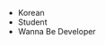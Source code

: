 - Korean
- Student
- Wanna Be Developer

<!---
zekrom0127/zekrom0127 is a ✨ special ✨ repository because its `README.md` (this file) appears on your GitHub profile.
You can click the Preview link to take a look at your changes.
--->
